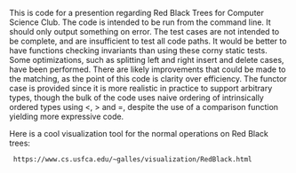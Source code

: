 This is code for a presention regarding Red Black Trees for Computer Science Club.
The code is intended to be run from the command line.  It should only output something
on error.  The test cases are not intended to be complete, and are insufficient to 
test all code paths.  It would be better to have functions checking invariants than 
using these corny static tests.  Some optimizations, such as splitting left and 
right insert and delete cases, have been performed.  There are likely improvements
that could be made to the matching, as the point of this code is clarity over 
efficiency.  The functor case is provided since it is more realistic in practice to
support arbitrary types, though the bulk of the code uses naive ordering of 
intrinsically ordered types using <, > and =, despite the use of a comparison function
yielding more expressive code.


Here is a cool visualization tool for the normal operations on Red Black trees:

     https://www.cs.usfca.edu/~galles/visualization/RedBlack.html
